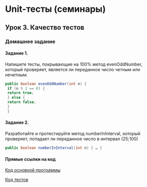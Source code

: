 # Unit-тесты (семинары)
## Урок 3. Качество тестов

### Домашнее задание
#### Задание 1. 

Напишите тесты, покрывающие на 100% метод evenOddNumber, который проверяет, является ли
переданное число четным или нечетным:
```java
public boolean evenOddNumber(int n) {
 if (n % 2 == 0) {
 return true;
 } else {
 return false;
 }
 }
```

#### Задание 2. 

Разработайте и протестируйте метод numberInInterval, который проверяет, попадает ли
переданное число в интервал (25;100)
```java
public boolean numberInInterval(int n) { … }
```

#### Прямые ссылки на код
[Код основной программы](https://github.com/ShumAhd/Unit---3/blob/main/src/main/java/so/shum/App.java)

[Код тестов](https://github.com/ShumAhd/Unit---3/blob/main/src/test/java/so/shum/AppTest.java)

